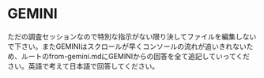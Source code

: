 # GEMINI

ただの調査セッションなので特別な指示がない限り決してファイルを編集しないで下さい。またGEMINIはスクロールが早くコンソールの流れが追いきれないため、ルートのfrom-gemini.mdにGEMINIからの回答を全て追記していってください。英語で考えて日本語で回答してください。
